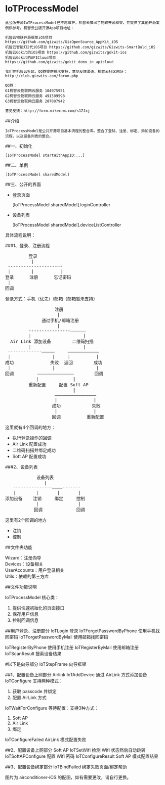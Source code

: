 # IoTProcessModel

	此公版开源IoTProcessModel已不再维护，机智云推出了物联开源框架，并提供了其他开源案例供参考。机智云公版开源App项目地址：

 	机智云物联开源框架iOS项目 https://github.com/gizwits/GizOpenSource_AppKit_iOS
	机智云智能灯2代iOS项目 https://github.com/gizwits/Gizwits-SmartBuld_iOS
	机智云Gokit的iOS项目 https://github.com/gizwits/gokit-ios
	机智云Gokit的APICloud项目 https://github.com/gizwits/gokit_demo_in_apicloud

	我们在机智云社区、QQ群提供技术支持，意见反馈渠道。机智云社区网址：http://club.gizwits.com/forum.php

	QQ群：
	G1机智云物联网云服务 104975951
	G2机智云物联网云服务 491509598
	G3机智云物联网云服务 287087942

	意见反馈：http://form.mikecrm.com/s1ZJxj

##介绍

	IoTProcessModel是公共开源项目基本流程的整合库。整合了登陆、注册、绑定、添加设备的流程，以及设备列表的整合。


##一、初始化

	[IoTProcessModel startWithAppID:...]

##二、单例

	[IoTProcessModel sharedModel]

##三、公开的界面

* 登录页面

	[IoTProcessModel sharedModel].loginController

* 设备列表

	[IoTProcessModel sharedModel].deviceListController


具体流程说明：

###1、登录、注册流程

<pre>
         登录
          |
 -------------------—-
 |        |          |
登录      注册      忘记密码
 |
回调
</pre>

登录方式：手机（优先）/邮箱（邮箱暂未支持）


<pre>
                   注册
                    |
              通过手机/邮箱注册
                    |
         ----------------——————
         |                    |
  Air Link 添加设备        二维码扫描
         |                    |
 -------------—————     ————————————
 |                |     |          |
成功              失败  返回        成功
 |                |                |
回调         ——————————————        回调
            |             |
         重新配置     配置 Soft AP
                          |
                   ————————————————
                   |              |
                  成功            失败
                   |              |
                  回调          重新配置
</pre>

这里就有4个回调的地方：

* 执行登录操作的回调
* Air Link 配置成功
* 二维码扫描并绑定成功
* Soft AP 配置成功

###2、设备列表

<pre>
            设备列表
               |
   ---------------————-------
   |        |       |       |
添加设备    注销     绑定     控制
            |               |
           回调             回调
</pre>

这里有2个回调的地方

* 注销
* 控制

##文件夹功能

Wizard：注册向导<br>
Devices：设备相关<br>
UserAccounts：用户登录相关<br>
Utils：依赖的第三方库

##文件功能说明

IoTProcessModel 核心类：

1. 提供快速初始化的页面接口
2. 保存用户信息
3. 控制回调信息

##用户登录、注册部分
IoTLogin 登录
IoTForgetPasswordByPhone 使用手机找回密码
IoTForgetPasswordByMail 使用邮箱找回密码

IoTRegisterByPhone 使用手机注册
IoTRegisterByMail 使用邮箱注册
IoTScanResult 搜索设备结果

#以下是向导部分
IoTStepFrame 向导框架

##1、配置设备上网部分 Airlink
IoTAddDevice 通过 AirLink 方式添加设备
IoTConfigure 支持两种模式：

1. 获取 passcode 并绑定
2. 配置 AirLink 方式

IoTWaitForConfigure 等待配置：支持3种方式：

1. Soft AP
2. Air Link
3. 绑定

IoTConfigureFailed AirLink 模式配置失败

##2、配置设备上网部分 Soft AP
IoTSetWifi 检测 Wifi 状态然后自动跳转
IoTSoftAPConfigure 配置 Wifi 密码
IoTConfigureResult Soft AP 模式配置结果

##3、配置设备绑定部分
IoTBindFailed 绑定失败页面/绑定帮助

图片为 airconditioner-iOS 的配图，如有需要更改，请自行更换。

